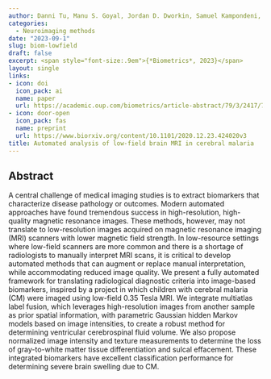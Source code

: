 ```yaml
---
author: Danni Tu, Manu S. Goyal, Jordan D. Dworkin, Samuel Kampondeni, Lorenna Vidal, Eric Biondo-Savin, Sandeep Juvvadi, Prashant Raghavan, Jennifer Nicholas, Karen Chetcuti, Kelly Clark, Timothy Robert-Fitzgerald, Theodore D. Satterthwaite, Paul Yushkevich, Christos Davatzikos, Guray Erus, Nicholas J. Tustison, Douglas G. Postels, Terrie E. Taylor, Dylan S. Small, & Russell T. Shinohara
categories:
  - Neuroimaging methods
date: "2023-09-1"
slug: biom-lowfield
draft: false
excerpt: <span style="font-size:.9em">{*Biometrics*, 2023}</span>
layout: single
links:
- icon: doi
  icon_pack: ai
  name: paper
  url: https://academic.oup.com/biometrics/article-abstract/79/3/2417/7513879
- icon: door-open
  icon_pack: fas
  name: preprint
  url: https://www.biorxiv.org/content/10.1101/2020.12.23.424020v3
title: Automated analysis of low-field brain MRI in cerebral malaria
---
```


## Abstract

A central challenge of medical imaging studies is to extract biomarkers that characterize disease pathology or outcomes. Modern automated approaches have found tremendous success in high-resolution, high-quality magnetic resonance images. These methods, however, may not translate to low-resolution images acquired on magnetic resonance imaging (MRI) scanners with lower magnetic field strength. In low-resource settings where low-field scanners are more common and there is a shortage of radiologists to manually interpret MRI scans, it is critical to develop automated methods that can augment or replace manual interpretation, while accommodating reduced image quality. We present a fully automated framework for translating radiological diagnostic criteria into image-based biomarkers, inspired by a project in which children with cerebral malaria (CM) were imaged using low-field 0.35 Tesla MRI. We integrate multiatlas label fusion, which leverages high-resolution images from another sample as prior spatial information, with parametric Gaussian hidden Markov models based on image intensities, to create a robust method for determining ventricular cerebrospinal fluid volume. We also propose normalized image intensity and texture measurements to determine the loss of gray-to-white matter tissue differentiation and sulcal effacement. These integrated biomarkers have excellent classification performance for determining severe brain swelling due to CM.
